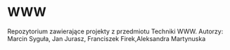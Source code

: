 # WWW
Repozytorium zawierające projekty z przedmiotu Techniki WWW. Autorzy: Marcin Syguła, Jan Jurasz, Franciszek Firek,Aleksandra Martynuska

